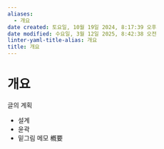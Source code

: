 ```yaml
---
aliases:
  - 개요
date created: 토요일, 10월 19일 2024, 8:17:39 오후
date modified: 수요일, 3월 12일 2025, 8:42:38 오전
linter-yaml-title-alias: 개요
title: 개요
---
```


# 개요

글의 계획
 - 설계
 - 윤곽
 - 밑그림
메모
槪要
